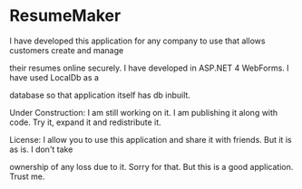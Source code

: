 # ResumeMaker
I have developed this application for any company to use that allows customers create and manage 

their resumes online securely. I have developed in ASP.NET 4 WebForms. I have used LocalDb as a 

database so that application itself has db inbuilt. 

Under Construction: 
I am still working on it. I am publishing it along with code. Try it, expand it and redistribute it.


License: 
I allow you to use this application and share it with friends. But it is as is. I don't take 

ownership of any loss due to it. Sorry for that. But this is a good application. Trust me.
